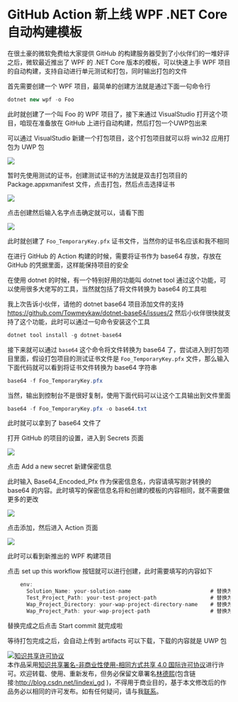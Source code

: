 # GitHub Action 新上线 WPF .NET Core 自动构建模板

在很土豪的微软免费给大家提供 GitHub 的构建服务器受到了小伙伴们的一堆好评之后，微软最近推出了 WPF 的 .NET Core 版本的模板，可以快速上手 WPF 项目的自动构建，支持自动进行单元测试和打包，同时输出打包的文件

<!--more-->
<!-- CreateTime:5/1/2020 8:52:20 AM -->

<!-- 发布 -->

首先需要创建一个 WPF 项目，最简单的创建方法就是通过下面一句命令行

```csharp
dotnet new wpf -o Foo
```

此时就创建了一个叫 Foo 的 WPF 项目了，接下来通过 VisualStudio 打开这个项目，咱现在准备放在 GitHub 上进行自动构建，然后打包一个UWP包出来

可以通过 VisualStudio 新建一个打包项目，这个打包项目就可以将 win32 应用打包为 UWP 包

<!-- ![](image/GitHub Action 新上线 WPF .NET Core 自动构建模板/GitHub Action 新上线 WPF .NET Core 自动构建模板0.png) -->

![](http://image.acmx.xyz/lindexi%2F20204302228221572.jpg)

暂时先使用测试的证书，创建测试证书的方法就是双击打包项目的 Package.appxmanifest 文件，点击打包，然后点击选择证书

<!-- ![](image/GitHub Action 新上线 WPF .NET Core 自动构建模板/GitHub Action 新上线 WPF .NET Core 自动构建模板1.png) -->

![](http://image.acmx.xyz/lindexi%2F20204302229314549.jpg)

点击创建然后输入名字点击确定就可以，请看下图

<!-- ![](image/GitHub Action 新上线 WPF .NET Core 自动构建模板/GitHub Action 新上线 WPF .NET Core 自动构建模板2.png) -->

![](http://image.acmx.xyz/lindexi%2F20204302230254238.jpg)

此时就创建了 `Foo_TemporaryKey.pfx` 证书文件，当然你的证书名应该和我不相同

在进行 GitHub 的 Action 构建的时候，需要将证书作为 base64 存放，存放在 GitHub 的凭据里面，这样能保持项目的安全

在使用 dotnet 的时候，有一个特别好用的功能叫 dotnet tool 通过这个功能，可以使用很多大佬写的工具，当然就包括了将文件转换为 base64 的工具啦

我上次告诉小伙伴，请他的 dotnet base64 项目添加文件的支持 https://github.com/Towmeykaw/dotnet-base64/issues/2 然后小伙伴很快就支持了这个功能，此时可以通过一句命令安装这个工具

```csharp
dotnet tool install -g dotnet-base64
```

接下来就可以通过 `base64` 这个命令将文件转换为 base64 了，尝试进入到打包项目里面，假设打包项目的测试证书文件是  `Foo_TemporaryKey.pfx` 文件，那么输入下面代码就可以看到将证书文件转换为 base64 字符串

```csharp
base64 -f Foo_TemporaryKey.pfx
```

当然，输出到控制台不是很好复制，使用下面代码可以让这个工具输出到文件里面

```csharp
base64 -f Foo_TemporaryKey.pfx -o base64.txt
```

此时就可以拿到了 base64 文件了

打开 GitHub 的项目的设置，进入到 Secrets 页面

<!-- ![](image/GitHub Action 新上线 WPF .NET Core 自动构建模板/GitHub Action 新上线 WPF .NET Core 自动构建模板3.png) -->


![](http://image.acmx.xyz/lindexi%2F20204302238184084.jpg)

点击 Add a new secret 新建保密信息

此时输入 Base64_Encoded_Pfx 作为保密信息名，内容请填写刚才转换的 base64 的内容。此时填写的保密信息名将和创建的模板的内容相同，就不需要做更多的更改

<!-- ![](image/GitHub Action 新上线 WPF .NET Core 自动构建模板/GitHub Action 新上线 WPF .NET Core 自动构建模板4.png) -->

![](http://image.acmx.xyz/lindexi%2F2020430224019618.jpg)

点击添加，然后进入 Action 页面

<!-- ![](image/GitHub Action 新上线 WPF .NET Core 自动构建模板/GitHub Action 新上线 WPF .NET Core 自动构建模板5.png) -->


![](http://image.acmx.xyz/lindexi%2F20204302240577115.jpg)

此时可以看到新推出的 WPF 构建项目

点击 set up this workflow 按钮就可以进行创建，此时需要填写的内容如下

```csharp
    env:
      Solution_Name: your-solution-name                         # 替换为解决方案名 如 MyWpfApp.sln.
      Test_Project_Path: your-test-project-path                 # 替换为测试项目的路径 如 MyWpfApp.Tests\MyWpfApp.Tests.csproj.
      Wap_Project_Directory: your-wap-project-directory-name    # 替换为相对于解决方案的打包项目文件夹 如 MyWpfApp.Package.
      Wap_Project_Path: your-wap-project-path                   # 替换为打包项目文件路径 如 MyWpf.App.Package\MyWpfApp.Package.wapproj.
```

替换完成之后点击 Start commit 就完成啦

等待打包完成之后，会自动上传到 artifacts 可以下载，下载的内容就是 UWP 包

<a rel="license" href="http://creativecommons.org/licenses/by-nc-sa/4.0/"><img alt="知识共享许可协议" style="border-width:0" src="https://i.creativecommons.org/l/by-nc-sa/4.0/88x31.png" /></a><br />本作品采用<a rel="license" href="http://creativecommons.org/licenses/by-nc-sa/4.0/">知识共享署名-非商业性使用-相同方式共享 4.0 国际许可协议</a>进行许可。欢迎转载、使用、重新发布，但务必保留文章署名[林德熙](http://blog.csdn.net/lindexi_gd)(包含链接:http://blog.csdn.net/lindexi_gd )，不得用于商业目的，基于本文修改后的作品务必以相同的许可发布。如有任何疑问，请与我[联系](mailto:lindexi_gd@163.com)。
